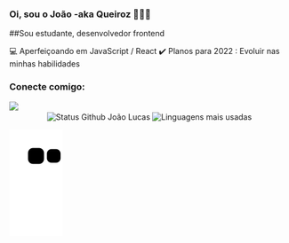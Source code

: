 ### Oi, sou o João -aka Queiroz 👋👨‍💻
##Sou estudante, desenvolvedor frontend

💻 Aperfeiçoando em JavaScript / React
✔️ Planos para 2022 : Evoluir nas minhas habilidades 

### Conecte comigo:
<div>
  <a href="https://www.linkedin.com/in/jo%C3%A3o-lucas-queiroz-aa6313230/" target="_blank"><img src="https://img.shields.io/badge/-LinkedIn-%230077B5?style =for-the-badge&logo=linkedin&logoColor=white" target="_blank"></a>
</div>

<div align="center">
<img width="450em" alt="Status Github João Lucas" src="https://github-readme-stats.vercel.app/api?username=JoaoLlucaxs&show_icons=true&theme=dracula" />
<img width="380em" alt="Linguagens mais usadas" src="https://github-readme-stats.vercel.app/api/top-langs/?username=JoaoLlucaxs&layout=compact&theme=dracula"/>
</div>

![Snake animation](https://github.com/JoaoLlucaxs/JoaoLlucaxs/blob/output/github-contribution-grid-snake.svg)
